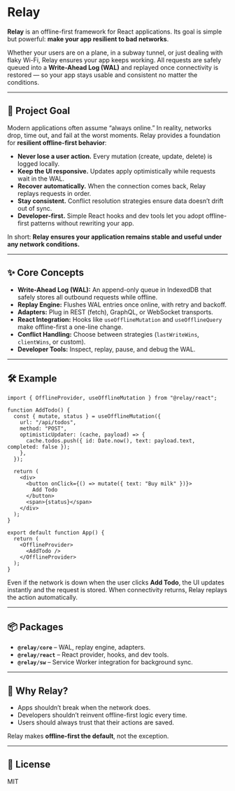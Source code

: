# Relay

**Relay** is an offline-first framework for React applications.
Its goal is simple but powerful: **make your app resilient to bad networks**.

Whether your users are on a plane, in a subway tunnel, or just dealing with flaky Wi-Fi, Relay ensures your app keeps working. All requests are safely queued into a **Write-Ahead Log (WAL)** and replayed once connectivity is restored — so your app stays usable and consistent no matter the conditions.

---

## 🎯 Project Goal

Modern applications often assume “always online.”
In reality, networks drop, time out, and fail at the worst moments. Relay provides a foundation for **resilient offline-first behavior**:

* **Never lose a user action.** Every mutation (create, update, delete) is logged locally.
* **Keep the UI responsive.** Updates apply optimistically while requests wait in the WAL.
* **Recover automatically.** When the connection comes back, Relay replays requests in order.
* **Stay consistent.** Conflict resolution strategies ensure data doesn’t drift out of sync.
* **Developer-first.** Simple React hooks and dev tools let you adopt offline-first patterns without rewriting your app.

In short: **Relay ensures your application remains stable and useful under any network conditions.**

---

## ✨ Core Concepts

* **Write-Ahead Log (WAL):** An append-only queue in IndexedDB that safely stores all outbound requests while offline.
* **Replay Engine:** Flushes WAL entries once online, with retry and backoff.
* **Adapters:** Plug in REST (fetch), GraphQL, or WebSocket transports.
* **React Integration:** Hooks like `useOfflineMutation` and `useOfflineQuery` make offline-first a one-line change.
* **Conflict Handling:** Choose between strategies (`lastWriteWins`, `clientWins`, or custom).
* **Developer Tools:** Inspect, replay, pause, and debug the WAL.

---

## 🛠 Example

```tsx
import { OfflineProvider, useOfflineMutation } from "@relay/react";

function AddTodo() {
  const { mutate, status } = useOfflineMutation({
    url: "/api/todos",
    method: "POST",
    optimisticUpdater: (cache, payload) => {
      cache.todos.push({ id: Date.now(), text: payload.text, completed: false });
    },
  });

  return (
    <div>
      <button onClick={() => mutate({ text: "Buy milk" })}>
        Add Todo
      </button>
      <span>{status}</span>
    </div>
  );
}

export default function App() {
  return (
    <OfflineProvider>
      <AddTodo />
    </OfflineProvider>
  );
}
```

Even if the network is down when the user clicks **Add Todo**, the UI updates instantly and the request is stored. When connectivity returns, Relay replays the action automatically.

---

## 📦 Packages

* **`@relay/core`** – WAL, replay engine, adapters.
* **`@relay/react`** – React provider, hooks, and dev tools.
* **`@relay/sw`** – Service Worker integration for background sync.

---

## 🚀 Why Relay?

* Apps shouldn’t break when the network does.
* Developers shouldn’t reinvent offline-first logic every time.
* Users should always trust that their actions are saved.

Relay makes **offline-first the default**, not the exception.

---

## 📖 License

MIT
